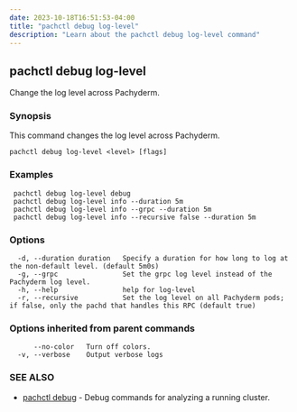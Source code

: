 ```yaml
---
date: 2023-10-18T16:51:53-04:00
title: "pachctl debug log-level"
description: "Learn about the pachctl debug log-level command"
---
```


## pachctl debug log-level

Change the log level across Pachyderm.

### Synopsis

This command changes the log level across Pachyderm.

```
pachctl debug log-level <level> [flags]
```

### Examples

```
 pachctl debug log-level debug 
 pachctl debug log-level info --duration 5m 
 pachctl debug log-level info --grpc --duration 5m 
 pachctl debug log-level info --recursive false --duration 5m 

```

### Options

```
  -d, --duration duration   Specify a duration for how long to log at the non-default level. (default 5m0s)
  -g, --grpc                Set the grpc log level instead of the Pachyderm log level.
  -h, --help                help for log-level
  -r, --recursive           Set the log level on all Pachyderm pods; if false, only the pachd that handles this RPC (default true)
```

### Options inherited from parent commands

```
      --no-color   Turn off colors.
  -v, --verbose    Output verbose logs
```

### SEE ALSO

* [pachctl debug](../pachctl_debug)	 - Debug commands for analyzing a running cluster.

